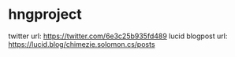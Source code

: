 # hngproject
twitter url: https://twitter.com/6e3c25b935fd489
lucid blogpost url: https://lucid.blog/chimezie.solomon.cs/posts
